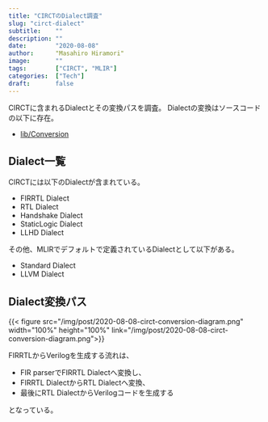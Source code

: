 ```yaml
---
title: "CIRCTのDialect調査"
slug: "circt-dialect"
subtitle:    ""
description: ""
date:        "2020-08-08"
author:      "Masahiro Hiramori"
image:       ""
tags:        ["CIRCT", "MLIR"]
categories:  ["Tech"]
draft:       false
---
```


CIRCTに含まれるDialectとその変換パスを調査。
Dialectの変換はソースコードの以下に存在。
- [lib/Conversion](https://github.com/llvm/circt/tree/master/lib/Conversion)

## Dialect一覧

CIRCTには以下のDialectが含まれている。
- FIRRTL Dialect
- RTL Dialect
- Handshake Dialect
- StaticLogic Dialect
- LLHD Dialect

その他、MLIRでデフォルトで定義されているDialectとして以下がある。
- Standard Dialect
- LLVM Dialect

## Dialect変換パス

{{< figure src="/img/post/2020-08-08-circt-conversion-diagram.png" width="100%" height="100%"
    link="/img/post/2020-08-08-circt-conversion-diagram.png">}}

FIRRTLからVerilogを生成する流れは、
- FIR parserでFIRRTL Dialectへ変換し、
- FIRRTL DialectからRTL Dialectへ変換、
- 最後にRTL DialectからVerilogコードを生成する

となっている。
